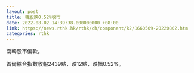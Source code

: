 ```yaml
---
layout: post
title: 韓股跌0.52%收市
date: 2022-08-02 14:39:38.000000000 +08:00
link: https://news.rthk.hk/rthk/ch/component/k2/1660509-20220802.htm
categories: rthk
---
```


南韓股市偏軟。

首爾綜合指數收報2439點，跌12點，跌幅0.52%。
